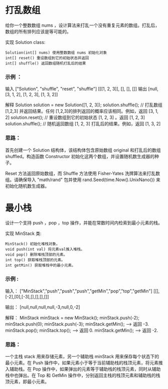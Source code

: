 # 打乱数组

给你一个整数数组 nums ，设计算法来打乱一个没有重复元素的数组。打乱后，数组的所有排列应该是等可能的。

实现 Solution class:

    Solution(int[] nums) 使用整数数组 nums 初始化对象
    int[] reset() 重设数组到它的初始状态并返回
    int[] shuffle() 返回数组随机打乱后的结果

### 示例 ：

输入
["Solution", "shuffle", "reset", "shuffle"]
[[[1, 2, 3]], [], [], []]
输出
[null, [3, 1, 2], [1, 2, 3], [1, 3, 2]]

解释
Solution solution = new Solution([1, 2, 3]);
solution.shuffle();    // 打乱数组 [1,2,3] 并返回结果。任何 [1,2,3]的排列返回的概率应该相同。例如，返回 [3, 1, 2]
solution.reset();      // 重设数组到它的初始状态 [1, 2, 3] 。返回 [1, 2, 3]
solution.shuffle();    // 随机返回数组 [1, 2, 3] 打乱后的结果。例如，返回 [1, 3, 2]

### 思路：
首先创建一个 Solution 结构体，该结构体包含原始数组 original 和打乱后的数组 shuffled。构造函数 Constructor 初始化这两个数组，并设置随机数生成器的种子。

Reset 方法返回原始数组，而 Shuffle 方法使用 Fisher-Yates 洗牌算法来打乱数组。请确保导入 "math/rand" 包并使用 rand.Seed(time.Now().UnixNano()) 来初始化随机数生成器。

# 最小栈

设计一个支持 push ，pop ，top 操作，并能在常数时间内检索到最小元素的栈。

实现 MinStack 类:

    MinStack() 初始化堆栈对象。
    void push(int val) 将元素val推入堆栈。
    void pop() 删除堆栈顶部的元素。
    int top() 获取堆栈顶部的元素。
    int getMin() 获取堆栈中的最小元素。

### 示例 :

输入：
["MinStack","push","push","push","getMin","pop","top","getMin"]
[[],[-2],[0],[-3],[],[],[],[]]

输出：
[null,null,null,null,-3,null,0,-2]

解释：
MinStack minStack = new MinStack();
minStack.push(-2);
minStack.push(0);
minStack.push(-3);
minStack.getMin();   --> 返回 -3.
minStack.pop();
minStack.top();      --> 返回 0.
minStack.getMin();   --> 返回 -2.

### 思路：
一个主栈 stack 用来存储元素，另一个辅助栈 minStack 用来保存每个状态下的最小元素。在 Push 操作中，如果元素小于等于当前辅助栈的栈顶元素，将元素推入辅助栈。在 Pop 操作中，如果弹出的元素等于辅助栈的栈顶元素，同时从辅助栈中也弹出。在 Top 和 GetMin 操作中，分别返回主栈的栈顶元素和辅助栈的栈顶元素，即最小元素。